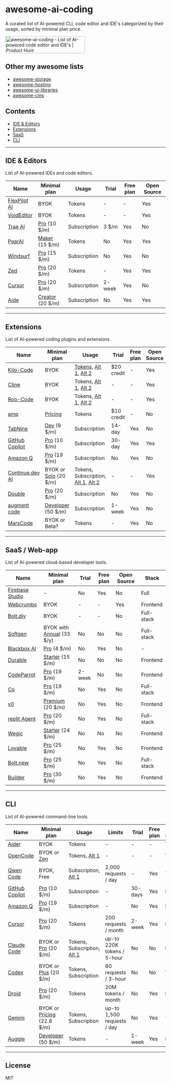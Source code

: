 # awesome-ai-coding

A curated list of AI-powered CLI, code editor and IDE's categorized by their usage, sorted by minimal plan price.

<a href="https://www.producthunt.com/products/awesome-ai-coding?embed=true&utm_source=badge-featured&utm_medium=badge&utm_source=badge-awesome&#0045;ai&#0045;coding" target="_blank"><img src="https://api.producthunt.com/widgets/embed-image/v1/featured.svg?post_id=1008787&theme=light&t=1756027113949" alt="awesome&#0045;ai&#0045;coding - List&#0032;of&#0032;AI&#0045;powered&#0032;code&#0032;editor&#0032;and&#0032;IDE&#0039;s | Product Hunt" style="width: 250px; height: 54px;" width="250" height="54" /></a>

## Other my awesome lists

- [awesome-storage](https://github.com/dalisoft/awesome-storage)
- [awesome-hosting](https://github.com/dalisoft/awesome-hosting)
- [awesome-ui-libraries](https://github.com/dalisoft/awesome-ui-libraries)
- [awesome-cms](https://github.com/dalisoft/awesome-cms)

## Contents

- [IDE & Editors](#ide--editors)
- [Extensions](#extensions)
- [SaaS](#saas--web-app)
- [CLI](#cli)

---

## IDE & Editors

List of AI-powered IDEs and code editors.

| Name                                 | Minimal plan                                    | Usage        | Trial  | Free plan | Open Source |
| ------------------------------------ | ----------------------------------------------- | ------------ | ------ | --------- | ----------- |
| [FlexPilot AI](https://flexpilot.ai) | BYOK                                            | Tokens       | -      | -         | Yes         |
| [VoidEditor](https://voideditor.com) | BYOK                                            | Tokens       | -      | -         | Yes         |
| [Trae AI](https://trae.ai)           | [Pro](https://www.trae.ai/pricing) (10 \$/m)    | Subscription | 3 \$/m | Yes       | No          |
| [PearAI](https://trypear.ai)         | [Maker](https://trypear.ai/pricing) (15 \$/m)   | Tokens       | No     | Yes       | Yes         |
| [Windsurf](https://windsurf.com)     | [Pro](https://windsurf.com/pricing) (15 \$/m)   | Subscription | No     | Yes       | No          |
| [Zed](https://zed.dev)               | [Pro](https://zed.dev/pricing) (20 \$/m)        | Tokens       | -      | Yes       | Yes         |
| [Cursor](https://www.cursor.com)     | [Pro](https://www.cursor.com/pricing) (20 \$/m) | Subscription | 2-week | Yes       | No          |
| [Aide](https://aide.dev)             | [Creator](https://aide.dev/pricing) (20 \$/m)   | Subscription | No     | Yes       | Yes         |

---

## Extensions

List of AI-powered coding plugins and extensions.

| Name                                                  | Minimal plan                                                | Usage                                                             | Trial      | Free plan | Open Source |
| ----------------------------------------------------- | ----------------------------------------------------------- | ----------------------------------------------------------------- | ---------- | --------- | ----------- |
| [Kilo-Code][kilo-code-ref]                            | BYOK                                                        | [Tokens][kilo-code-ref], [Alt 1][z-ai-ref], [Alt 2][cerebras-ref] | $20 credit | -         | Yes         |
| [Cline](https://github.com/cline/cline)               | BYOK                                                        | Tokens, [Alt 1][z-ai-ref], [Alt 2][cerebras-ref]                  | -          | -         | Yes         |
| [Roo-Code](https://github.com/RooVetGit/Roo-Code)     | BYOK                                                        | Tokens, [Alt 1][z-ai-ref], [Alt 2][cerebras-ref]                  | -          | -         | Yes         |
| [amp](https://ampcode.com)                            | [Pricing](https://ampcode.com/manual#pricing)               | Tokens                                                            | $10 credit | -         | No          |
| [TabNine](https://www.tabnine.com)                    | [Dev](https://www.tabnine.com/pricing) (9 \$/m)             | Subscription                                                      | 14-day     | Yes       | No          |
| [GitHub Copilot](https://github.com/features/copilot) | [Pro](https://github.com/features/copilot/plans) (10 \$/m)  | Subscription                                                      | 30-day     | Yes       | Yes         |
| [Amazon Q](https://aws.amazon.com/q/developer)        | [Pro](https://aws.amazon.com/q/developer/pricing) (19 \$/m) | Subscription                                                      | No         | Yes       | No          |
| [Continue.dev AI](https://continue.dev)               | BYOK or [Solo](https://hub.continue.dev/pricing) (20 \$/m)  | Tokens, Subscription, [Alt 1][z-ai-ref], [Alt 2][cerebras-ref]    | -          | -         | Yes         |
| [Double](https://double.bot)                          | [Pro](https://docs.double.bot/pricing) (20 \$/m)            | Subscription                                                      | No         | Yes       | No          |
| [augment code](https://www.augmentcode.com)           | [Developer](https://www.augmentcode.com/pricing) (50 \$/m)  | Subscription                                                      | 1-week     | Yes       | No          |
| [MarsCode](https://www.marscode.com)                  | BYOK or Beta?                                               | Tokens                                                            | -          | Yes       | No          |

---

## SaaS / Web-app

List of AI-powered cloud-based developer tools.

| Name                                        | Minimal plan                                             | Trial  | Free plan | Open Source | Stack      |
| ------------------------------------------- | -------------------------------------------------------- | ------ | --------- | ----------- | ---------- |
| [Firebase Studio](https://firebase.studio/) | -                                                        | No     | Yes       | No          | Full       |
| [Webcrumbs](https://www.webcrumbs.org)      | BYOK                                                     | -      | -         | Yes         | Frontend   |
| [Bolt.diy](https://bolt.diy)                | BYOK                                                     | -      | -         | No          | Full-stack |
| [Softgen](https://softgen.ai)               | BYOK with [Annual](https://softgen.ai/pricing) (33 \$/y) | No     | No        | No          | Full-stack |
| [Blackbox AI](https://blackbox.ai)          | [Pro](https://www.blackbox.ai/pricing) (4 \$/m)          | No     | Yes       | No          | -          |
| [Durable](https://durable.co)               | [Starter](https://durable.co/pricing) (15 \$/m)          | No     | No        | No          | Frontend   |
| [CodeParrot](https://codeparrot.ai)         | [Pro](https://codeparrot.ai/pricing) (19 \$/m)           | 2-week | No        | No          | Frontend   |
| [Co](https://www.co.dev)                    | [Pro](https://www.co.dev/pricing) (19 \$/m)              | No     | Yes       | No          | Full-stack |
| [v0](https://v0.app)                        | [Premium](https://v0.app/pricing) (20 \$/m)              | No     | Yes       | No          | Frontend   |
| [replit Agent][replit-ref]                  | [Pro](https://replit.com/pricing) (20 \$/m)              | No     | Yes       | No          | Full-stack |
| [Wegic](https://wegic.ai)                   | [Starter](https://wegic.ai/pricing) (24 \$/m)            | No     | No        | No          | Frontend   |
| [Lovable](https://lovable.dev)              | [Pro](https://lovable.dev/pricing) (25 \$/m)             | No     | Yes       | No          | Frontend   |
| [Bolt.new](https://bolt.new)                | [Pro](https://bolt.new/pricing) (25 \$/m)                | No     | Yes       | No          | Full-stack |
| [Builder](https://builder.io)               | [Pro](https://www.builder.io/m/pricing) (30 \$/m)        | No     | Yes       | No          | Frontend   |

---

## CLI

List of AI-powered command-line tools.

| Name                                                     | Minimal plan                                                 | Usage                                   | Limits                     | Trial   | Free plan | Open Source |
| -------------------------------------------------------- | ------------------------------------------------------------ | --------------------------------------- | -------------------------- | ------- | --------- | ----------- |
| [Aider](https://aider.chat)                              | BYOK                                                         | Tokens                                  | -                          | -       | -         | Yes         |
| [OpenCode](https://github.com/sst/opencode)              | BYOK or [Zen](https://opencode.ai/docs/zen)                  | Tokens, [Alt 1][z-ai-ref]               | -                          | -       | -         | Yes         |
| [Qwen Code](https://github.com/QwenLM/qwen-code)         | BYOK, Free                                                   | Subscription, [Alt 1][cerebras-ref]     | 2,000 requests / day       | -       | Yes       | Yes         |
| [GitHub Copilot](https://github.com/features/copilot)    | [Pro](https://github.com/features/copilot/plans) (10 \$/m)   | Subscription                            | -                          | 30-days | Yes       | No          |
| [Amazon Q](https://aws.amazon.com/q/developer)           | [Pro](https://aws.amazon.com/q/developer/pricing) (19 \$/m)  | Subscription                            | -                          | No      | Yes       | No          |
| [Cursor](https://cursor.com/cli)                         | [Pro](https://www.cursor.com/pricing) (20 \$/m)              | Tokens                                  | 200 requests / month       | 2-week  | Yes       | No          |
| [Claude Code](https://github.com/anthropics/claude-code) | BYOK or [Pro](https://www.anthropic.com/pricing) (20 \$/m)   | Tokens, Subscription, [Alt 1][z-ai-ref] | up-to 220K tokens / 5-hour | No      | No        | No          |
| [Codex](https://github.com/openai/codex)                 | BYOK or [Plus](https://openai.com/chatgpt/pricing) (20 \$/m) | Tokens, Subscription                    | 80 requests / 3-hour       | No      | No        | Yes         |
| [Droid](https://factory.ai/product/ide)                  | [Pro](https://factory.ai/pricing) (20 \$/m)                  | Tokens                                  | 20M tokens / month         | No      | Yes       | No          |
| [Gemini](https://github.com/google-gemini/gemini-cli)    | BYOK or [Pricing](https://codeassist.google) (22.8 \$/m)     | Tokens, Subscription                    | up-to 1,500 requests / day | No      | Yes       | Yes         |
| [Auggie](https://docs.augmentcode.com/cli)               | [Developer](https://www.augmentcode.com/pricing) (50 \$/m)   | Tokens                                  | -                          | 1-week  | Yes       | No          |

---

## License

MIT

<!-- referral links -->

[kilo-code-ref]: https://kilocode.ai/users/sign_up?referral-code=e5be975c-9c80-4370-8547-8a7a18c4a275
[z-ai-ref]: https://z.ai/subscribe?ic=WYG1DQWSMW
[cerebras-ref]: https://cloud.cerebras.ai?referral_code=d5m9c9m4
[replit-ref]: https://replit.com/refer/dalisoft

